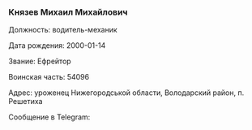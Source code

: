 ### Князев Михаил Михайлович

Должность: водитель-механик

Дата рождения: 2000-01-14

Звание: Ефрейтор

Воинская часть: 54096

Адрес: уроженец Нижегородськой области, Володарский район, п. Решетиха

Сообщение в Telegram: []()
